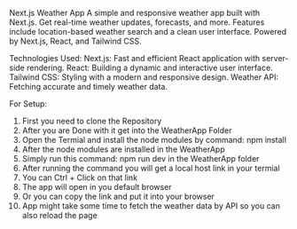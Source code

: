 Next.js Weather App
A simple and responsive weather app built with Next.js. Get real-time weather updates, forecasts, and more. Features include location-based weather search and a clean user interface. Powered by Next.js, React, and Tailwind CSS.

Technologies Used:
Next.js: Fast and efficient React application with server-side rendering.
React: Building a dynamic and interactive user interface.
Tailwind CSS: Styling with a modern and responsive design.
Weather API: Fetching accurate and timely weather data.

For Setup:
1. First you need to clone the Repository
2. After you are Done with it get into the WeatherApp Folder
3. Open the Termial and install the node modules by command: npm install
4. After the node modules are installed in the WeatherApp
5. Simply run this command: npm run dev 
in the WeatherApp folder
6. After running the command you will get a local host link in your termial
7. You can Ctrl + Click on that link
8. The app will open in you default browser
9. Or you can copy the link and put it into your browser
10. App might take some time to fetch the weather data by API so you can also reload the page

